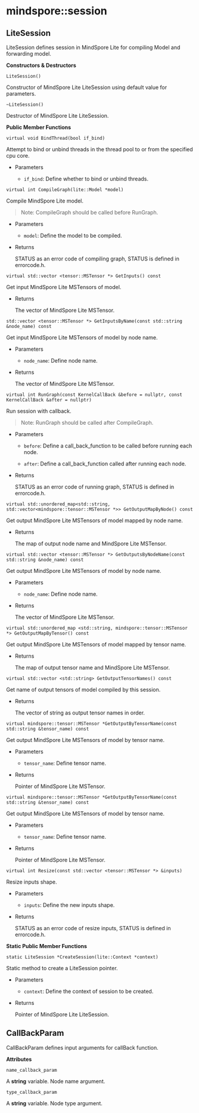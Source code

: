 # mindspore::session 

## LiteSession

LiteSession defines session in MindSpore Lite for compiling Model and forwarding model.

**Constructors & Destructors**
```
LiteSession()
```
Constructor of MindSpore Lite LiteSession using default value for parameters.
    
```
~LiteSession()
```
Destructor of MindSpore Lite LiteSession.

**Public Member Functions**
```
virtual void BindThread(bool if_bind)
```
Attempt to bind or unbind threads in the thread pool to or from the specified cpu core.

- Parameters

    - `if_bind`: Define whether to bind or unbind threads.

```
virtual int CompileGraph(lite::Model *model)
```
Compile MindSpore Lite model. 

> Note: CompileGraph should be called before RunGraph.

- Parameters

    - `model`: Define the model to be compiled.

- Returns

    STATUS as an error code of compiling graph, STATUS is defined in errorcode.h.

```
virtual std::vector <tensor::MSTensor *> GetInputs() const
```
Get input MindSpore Lite MSTensors of model.

- Returns

    The vector of MindSpore Lite MSTensor.

```   
std::vector <tensor::MSTensor *> GetInputsByName(const std::string &node_name) const
```
Get input MindSpore Lite MSTensors of model by node name.

- Parameters

    - `node_name`: Define node name.

- Returns

    The vector of MindSpore Lite MSTensor.
    
```
virtual int RunGraph(const KernelCallBack &before = nullptr, const KernelCallBack &after = nullptr)
```
Run session with callback. 
    
> Note: RunGraph should be called after CompileGraph.
    
- Parameters

    - `before`: Define a call_back_function to be called before running each node.

    - `after`: Define a call_back_function called after running each node.

- Returns

    STATUS as an error code of running graph, STATUS is defined in errorcode.h.

```   
virtual std::unordered_map<std::string, std::vector<mindspore::tensor::MSTensor *>> GetOutputMapByNode() const
```
Get output MindSpore Lite MSTensors of model mapped by node name.

- Returns

    The map of output node name and MindSpore Lite MSTensor.

```      
virtual std::vector <tensor::MSTensor *> GetOutputsByNodeName(const std::string &node_name) const
```
Get output MindSpore Lite MSTensors of model by node name.

- Parameters

    - `node_name`: Define node name.

- Returns

    The vector of MindSpore Lite MSTensor.

```
virtual std::unordered_map <std::string, mindspore::tensor::MSTensor *> GetOutputMapByTensor() const
```
Get output MindSpore Lite MSTensors of model mapped by tensor name.

- Returns

    The map of output tensor name and MindSpore Lite MSTensor.

```        
virtual std::vector <std::string> GetOutputTensorNames() const
```
Get name of output tensors of model compiled by this session.

- Returns

    The vector of string as output tensor names in order.

```      
virtual mindspore::tensor::MSTensor *GetOutputByTensorName(const std::string &tensor_name) const
```
Get output MindSpore Lite MSTensors of model by tensor name.

- Parameters

    - `tensor_name`: Define tensor name.

- Returns

    Pointer of MindSpore Lite MSTensor.

```     
virtual mindspore::tensor::MSTensor *GetOutputByTensorName(const std::string &tensor_name) const
```
Get output MindSpore Lite MSTensors of model by tensor name.
    
- Parameters

    - `tensor_name`: Define tensor name.

- Returns

  Pointer of MindSpore Lite MSTensor.

```      
virtual int Resize(const std::vector <tensor::MSTensor *> &inputs)

```
Resize inputs shape.

- Parameters

    - `inputs`: Define the new inputs shape.

- Returns

    STATUS as an error code of resize inputs, STATUS is defined in errorcode.h.

**Static Public Member Functions**

```
static LiteSession *CreateSession(lite::Context *context)
```
Static method to create a LiteSession pointer.

- Parameters

    - `context`: Define the context of session to be created.

- Returns

    Pointer of MindSpore Lite LiteSession.

        
## CallBackParam

CallBackParam defines input arguments for callBack function.
    
**Attributes**
```
name_callback_param
```
A **string** variable. Node name argument.

```
type_callback_param
```
A **string** variable. Node type argument.